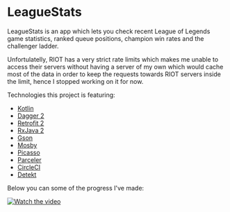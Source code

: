 # LeagueStats

LeagueStats is an app which lets you check recent League of Legends game statistics, ranked queue positions, champion win rates and the challenger ladder.

Unfortulatelly, RIOT has a very strict rate limits which makes me unable to access their servers without having a server of my own which would cache most of the data in order to keep the requests towards RIOT servers inside the limit, hence I stopped working on it for now.

Technologies this project is featuring:
  - [Kotlin](https://kotlinlang.org)
  - [Dagger 2](https://github.com/google/dagger)
  - [Retrofit 2](http://square.github.io/retrofit)
  - [RxJava 2](https://github.com/ReactiveX/RxJava)
  - [Gson](https://github.com/google/gson)
  - [Mosby](https://github.com/sockeqwe/mosby)
  - [Picasso](http://square.github.io/picasso)
  - [Parceler](https://github.com/johncarl81/parceler)
  - [CircleCI](https://circleci.com)
  - [Detekt](https://github.com/arturbosch/detekt)

Below you can some of the progress I've made:

[![Watch the video](http://img.youtube.com/vi/wvSuWUR9k9Q/0.jpg)](https://youtu.be/wvSuWUR9k9Q)
 
